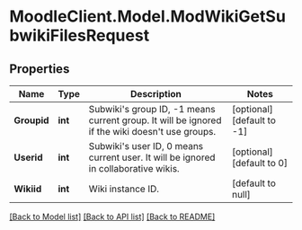 # MoodleClient.Model.ModWikiGetSubwikiFilesRequest

## Properties

Name | Type | Description | Notes
------------ | ------------- | ------------- | -------------
**Groupid** | **int** | Subwiki&#39;s group ID, -1 means current group. It will be ignored if the wiki doesn&#39;t use groups. | [optional] [default to -1]
**Userid** | **int** | Subwiki&#39;s user ID, 0 means current user. It will be ignored in collaborative wikis. | [optional] [default to 0]
**Wikiid** | **int** | Wiki instance ID. | [default to null]

[[Back to Model list]](../README.md#documentation-for-models) [[Back to API list]](../README.md#documentation-for-api-endpoints) [[Back to README]](../README.md)


